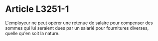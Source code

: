# Article L3251-1

L'employeur ne peut opérer une retenue de salaire pour compenser des sommes qui lui seraient dues par un salarié pour fournitures diverses, quelle qu'en soit la nature.